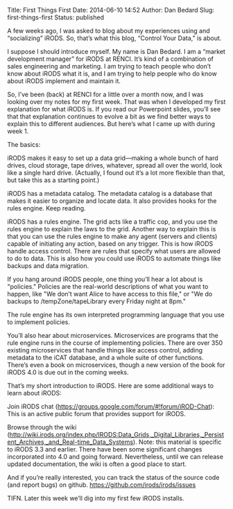 Title: First Things First
Date: 2014-06-10 14:52
Author: Dan Bedard
Slug: first-things-first
Status: published

A few weeks ago, I was asked to blog about my experiences using and
“socializing” iRODS. So, that’s what this blog, “Control Your Data," is
about.

<!--more-->

I suppose I should introduce myself. My name is Dan Bedard. I am a
“market development manager” for iRODS at RENCI. It’s kind of a
combination of sales engineering and marketing. I am trying to teach
people who don’t know about iRODS what it is, and I am trying to help
people who do know about iRODS implement and maintain it.

So, I’ve been (back) at RENCI for a little over a month now, and I was
looking over my notes for my first week. That was when I developed my
first explanation for what iRODS is. If you read our Powerpoint slides,
you’ll see that that explanation continues to evolve a bit as we find
better ways to explain this to different audiences. But here’s what I
came up with during week 1.

The basics:

iRODS makes it easy to set up a data grid—making a whole bunch of hard
drives, cloud storage, tape drives, whatever, spread all over the world,
look like a single hard drive. (Actually, I found out it’s a lot more
flexible than that, but take this as a starting point.)

iRODS has a metadata catalog. The metadata catalog is a database that
makes it easier to organize and locate data. It also provides hooks for
the rules engine. Keep reading.

iRODS has a rules engine. The grid acts like a traffic cop, and you use
the rules engine to explain the laws to the grid. Another way to explain
this is that you can use the rules engine to make any agent (servers and
clients) capable of initiating any action, based on any trigger. This is
how iRODS handle access control. There are rules that specify what users
are allowed to do to data. This is also how you could use iRODS to
automate things like backups and data migration.

If you hang around iRODS people, one thing you’ll hear a lot about is
"policies." Policies are the real-world descriptions of what you want to
happen, like "We don’t want Alice to have access to this file," or "We
do backups to /tempZone/tapeLibrary every Friday night at 8pm."

The rule engine has its own interpreted programming language that you
use to implement policies.

You’ll also hear about microservices. Microservices are programs that
the rule engine runs in the course of implementing policies. There are
over 350 existing microservices that handle things like access control,
adding metadata to the iCAT database, and a whole suite of other
functions. There’s even a book on microservices, though a new version of
the book for iRODS 4.0 is due out in the coming weeks.

That’s my short introduction to iRODS. Here are some additional ways to
learn about iRODS:

Join iRODS chat (<https://groups.google.com/forum/#!forum/iROD-Chat>):
This is an active public forum that provides support for iRODS.

Browse through the wiki
(<http://wiki.irods.org/index.php/IRODS:Data_Grids,_Digital_Libraries,_Persistent_Archives,_and_Real-time_Data_Systems>).
Note: this material is specific to iRODS 3.3 and earlier. There have
been some significant changes incorporated into 4.0 and going forward.
Nevertheless, until we can release updated documentation, the wiki is
often a good place to start.

And if you’re really interested, you can track the status of the source
code (and report bugs) on github.
<https://github.com/irods/irods/issues>

TIFN. Later this week we’ll dig into my first few iRODS installs.
